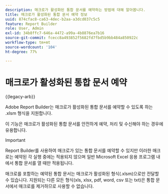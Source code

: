 ```yaml
---
description: 매크로가 활성화된 통합 문서를 예약하는 방법에 대해 알아봅니다.
title: 매크로가 활성화된 통합 문서 예약 정보
uuid: 874cfac8-ca63-4dec-b2aa-a3dcd037c5c5
feature: Report Builder
role: User, Admin
exl-id: 34b8ffc7-646a-4472-a99a-4b8876ea7b16
source-git-commit: fcecc8a493852f5682fd7fbd5b9bb484a850922c
workflow-type: tm+mt
source-wordcount: '104'
ht-degree: 77%

---
```


# 매크로가 활성화된 통합 문서 예약

{{legacy-arb}}

Adobe Report Builder는 매크로가 활성화된 통합 문서를 예약할 수 있도록 하는 .xlsm 형식을 지원합니다.

이 기능은 매크로가 활성화된 통합 문서를 안전하게 예약, 처리 및 수신해야 하는 경우에 유용합니다.

>[!IMPORTANT]
>
>Report Builder를 사용하여 매크로가 있는 통합 문서를 예약할 수 있지만 이러한 매크로는 예약된 각 실행 중에는 적용되지 않으며 일반 Microsoft Excel 응용 프로그램 내에서 통합 문서를 열 때만 적용됩니다.

매크로를 포함하는 예약된 통합 문서는 매크로가 활성화된 형식(.xlsm)으로만 전달할 수 있습니다. 지원되는 다른 모든 형식(xls, xlsx, pdf, word, csv 또는 txt)은 통합 문서에서 매크로를 제거하므로 사용할 수 없습니다.
